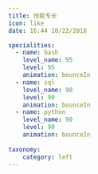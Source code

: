 ```yaml
---
title: 技能专长
icon: like
date: 16:44 10/22/2018

specialities:
  - name: bash
    level_name: 95
    level: 95
    animation: bounceIn
  - name: sql
    level_name: 90
    level: 90
    animation: bounceIn
  - name: python
    level_name: 90
    level: 90
    animation: bounceIn
    
taxonomy:
    category: left
---
```

